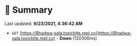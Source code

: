 # 📖 Summary
Last updated: **9/23/2021, 4:36:42 AM**

- `GET` [https://Bhadwa-sala.toxicblte.repl.co](https://Bhadwa-sala.toxicblte.repl.co) - **Down** (120306ms)

